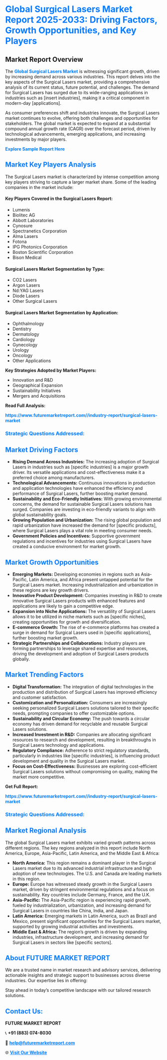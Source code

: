 <h1 style="color: #007BFF;">Global Surgical Lasers Market Report 2025-2033: Driving Factors, Growth Opportunities, and Key Players</h1>

<section id="overview">
<h2>Market Report Overview</h2>
<p>The <a href="https://www.futuremarketreport.com//industry-report/surgical-lasers-market" style="color: #007BFF; text-decoration: none;"><strong>Global Surgical Lasers Market</strong></a> is witnessing significant growth, driven by increasing demand across various industries. This report delves into the key aspects of the Surgical Lasers market, providing a comprehensive analysis of its current status, future potential, and challenges. The demand for Surgical Lasers has surged due to its wide-ranging applications in industries such as [insert industries], making it a critical component in modern-day [applications].</p>
<p>As consumer preferences shift and industries innovate, the Surgical Lasers market continues to evolve, offering both challenges and opportunities for stakeholders. The global market is expected to expand at a substantial compound annual growth rate (CAGR) over the forecast period, driven by technological advancements, emerging applications, and increasing investments by major players.</p>
</section>

<section id="overview">
<p><a href="https://www.futuremarketreport.com//request-sample/reportId=82646" style="color: #007BFF; text-decoration: none;"><strong>Explore Sample Report Here</strong></a></p>
</section>

<section id="key-players">
<h2 style="color: #007BFF;">Market Key Players Analysis</h2>
<p>The Surgical Lasers market is characterized by intense competition among key players striving to capture a larger market share. Some of the leading companies in the market include:</p>
<h4>Key Players Covered in the Surgical Lasers Report:</h4>
<ul><li>Lumenis</li><li>Biolitec AG</li><li>Abbott Laboratories</li><li>Cynosure</li><li>Spectranetics Corporation</li><li>Alma Lasers</li><li>Fotona</li><li>IPG Photonics Corporation</li><li>Boston Scientific Corporation</li><li>Bison Medical</li></ul>
<h4>Surgical Lasers Market Segmentation by Type:</h4>
<ul><li>CO2 Lasers</li><li>Argon Lasers</li><li>Nd:YAG Lasers</li><li>Diode Lasers</li><li>Other Surgical Lasers</li></ul>

<h4>Surgical Lasers Market Segmentation by Application:</h4>
<ul><li>Ophthalmology</li><li>Dentistry</li><li>Dermatology</li><li>Cardiology</li><li>Gynecology</li><li>Urology</li><li>Oncology</li><li>Other Applications</li></ul>
<p><strong>Key Strategies Adopted by Market Players:</strong></p>
<ul>
<li>Innovation and R&D</li>
<li>Geographical Expansion</li>
<li>Sustainability Initiatives</li>
<li>Mergers and Acquisitions</li>
</ul>
</section>

<section>
<p><strong>Read Full Analysis: </strong></p><a href="https://www.futuremarketreport.com//industry-report/surgical-lasers-market" style="color: #007BFF; text-decoration: none;"><strong>https://www.futuremarketreport.com//industry-report/surgical-lasers-market</strong></a>
<h3 style="color: #007BFF;">Strategic Questions Addressed:</h3>
</section>

<section id="driving-factors">
<h2 style="color: #007BFF;">Market Driving Factors</h2>
<ul>
<li><strong>Rising Demand Across Industries:</strong> The increasing adoption of Surgical Lasers in industries such as [specific industries] is a major growth driver. Its versatile applications and cost-effectiveness make it a preferred choice among manufacturers.</li>
<li><strong>Technological Advancements:</strong> Continuous innovations in production and application technologies have enhanced the efficiency and performance of Surgical Lasers, further boosting market demand.</li>
<li><strong>Sustainability and Eco-Friendly Initiatives:</strong> With growing environmental concerns, the demand for sustainable Surgical Lasers solutions has surged. Companies are investing in eco-friendly variants to align with global sustainability goals.</li>
<li><strong>Growing Population and Urbanization:</strong> The rising global population and rapid urbanization have increased the demand for [specific products], where Surgical Lasers plays a vital role in meeting consumer needs.</li>
<li><strong>Government Policies and Incentives:</strong> Supportive government regulations and incentives for industries using Surgical Lasers have created a conducive environment for market growth.</li>
</ul>
</section>

<section id="growth-opportunities">
<h2 style="color: #007BFF;">Market Growth Opportunities</h2>
<ul>
<li><strong>Emerging Markets:</strong> Developing economies in regions such as Asia-Pacific, Latin America, and Africa present untapped potential for the Surgical Lasers market. Increasing industrialization and urbanization in these regions are key growth drivers.</li>
<li><strong>Innovative Product Development:</strong> Companies investing in R&D to create innovative Surgical Lasers products with enhanced features and applications are likely to gain a competitive edge.</li>
<li><strong>Expansion into Niche Applications:</strong> The versatility of Surgical Lasers allows it to be utilized in niche markets such as [specific niches], creating opportunities for growth and diversification.</li>
<li><strong>E-commerce Growth:</strong> The rise of e-commerce platforms has created a surge in demand for Surgical Lasers used in [specific applications], further boosting market growth.</li>
<li><strong>Strategic Partnerships and Collaborations:</strong> Industry players are forming partnerships to leverage shared expertise and resources, driving the development and adoption of Surgical Lasers products globally.</li>
</ul>
</section>

<section id="trending-factors">
<h2 style="color: #007BFF;">Market Trending Factors</h2>
<ul>
<li><strong>Digital Transformation:</strong> The integration of digital technologies in the production and distribution of Surgical Lasers has improved efficiency and customer satisfaction.</li>
<li><strong>Customization and Personalization:</strong> Consumers are increasingly seeking personalized Surgical Lasers solutions tailored to their specific needs, prompting companies to offer customizable options.</li>
<li><strong>Sustainability and Circular Economy:</strong> The push towards a circular economy has driven demand for recyclable and reusable Surgical Lasers solutions.</li>
<li><strong>Increased Investment in R&D:</strong> Companies are allocating significant resources to research and development, resulting in breakthroughs in Surgical Lasers technology and applications.</li>
<li><strong>Regulatory Compliance:</strong> Adherence to strict regulatory standards, particularly in industries like [specific industries], is influencing product development and quality in the Surgical Lasers market.</li>
<li><strong>Focus on Cost-Effectiveness:</strong> Businesses are exploring cost-efficient Surgical Lasers solutions without compromising on quality, making the market more competitive.</li>
</ul>
</section>

<section>
<p><strong>Get Full Report: </strong></p><a href="https://www.futuremarketreport.com//industry-report/surgical-lasers-market" style="color: #007BFF; text-decoration: none;"><strong>https://www.futuremarketreport.com//industry-report/surgical-lasers-market</strong></a>
<h3 style="color: #007BFF;">Strategic Questions Addressed:</h3>
</section>


<section id="regional-analysis">
<h2 style="color: #007BFF;">Market Regional Analysis</h2>
<p>The global Surgical Lasers market exhibits varied growth patterns across different regions. The key regions analyzed in this report include North America, Europe, Asia-Pacific, Latin America, and the Middle East & Africa:</p>
<ul>
<li><strong>North America:</strong> This region remains a dominant player in the Surgical Lasers market due to its advanced industrial infrastructure and high adoption of new technologies. The U.S. and Canada are leading markets in this region.</li>
<li><strong>Europe:</strong> Europe has witnessed steady growth in the Surgical Lasers market, driven by stringent environmental regulations and a focus on sustainability. Key countries include Germany, France, and the U.K.</li>
<li><strong>Asia-Pacific:</strong> The Asia-Pacific region is experiencing rapid growth, fueled by industrialization, urbanization, and increasing demand for Surgical Lasers in countries like China, India, and Japan.</li>
<li><strong>Latin America:</strong> Emerging markets in Latin America, such as Brazil and Mexico, present significant opportunities for the Surgical Lasers market, supported by growing industrial activities and investments.</li>
<li><strong>Middle East & Africa:</strong> The region’s growth is driven by expanding industries, infrastructure development, and increasing demand for Surgical Lasers in sectors like [specific sectors].</li>
</ul>
</section>

<footer>
<h2 style="color: #007BFF;">About FUTURE MARKET REPORT</h2>
<p>We are a trusted name in market research and advisory services, delivering actionable insights and strategic support to businesses across diverse industries. Our expertise lies in offering:</p>

<p>Stay ahead in today’s competitive landscape with our tailored research solutions.</p>

<h2 style="color: #007BFF;">Contact Us:</h2>
<p><strong>FUTURE MARKET REPORT</strong></p>
<p>📞 <strong>+91 (883) 074-8030</strong></p>
<p>📧 <strong><a href="mailto:help@futuremarketreport.com" style="color: #007BFF;">help@futuremarketreport.com</a></strong></p>
<p>🌐 <strong><a href="https://www.futuremarketreport.com/" style="color: #007BFF;">Visit Our Website</a></strong></p>
</footer>